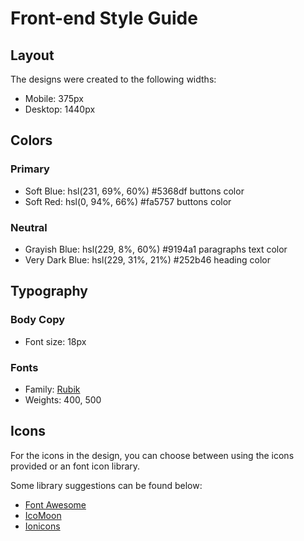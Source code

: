 # Front-end Style Guide

## Layout

The designs were created to the following widths:

- Mobile: 375px
- Desktop: 1440px

## Colors

### Primary

- Soft Blue: hsl(231, 69%, 60%) #5368df buttons color
- Soft Red: hsl(0, 94%, 66%) #fa5757 buttons color

### Neutral

- Grayish Blue: hsl(229, 8%, 60%) #9194a1 paragraphs text color
- Very Dark Blue: hsl(229, 31%, 21%) #252b46 heading color

## Typography

### Body Copy

- Font size: 18px

### Fonts

- Family: [Rubik](https://fonts.google.com/specimen/Rubik)
- Weights: 400, 500

## Icons

For the icons in the design, you can choose between using the icons provided or an font icon library.

Some library suggestions can be found below:

- [Font Awesome](https://fontawesome.com)
- [IcoMoon](https://icomoon.io)
- [Ionicons](https://ionicons.com)
